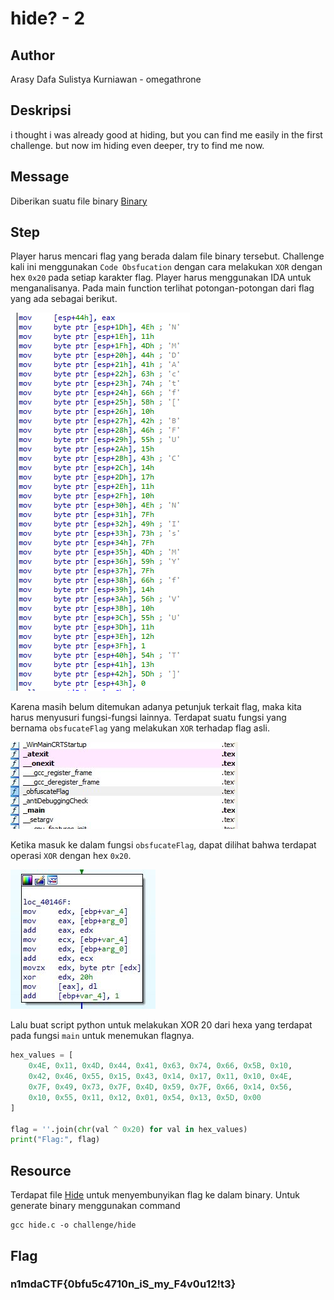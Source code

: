 # hide? - 2

## Author
Arasy Dafa Sulistya Kurniawan - omegathrone

## Deskripsi
i thought i was already good at hiding, but you can find me easily in the first challenge. but now im hiding even deeper, try to find me now.

## Message
Diberikan suatu file binary [Binary](challenge/hide)

## Step
Player harus mencari flag yang berada dalam file binary tersebut. Challenge kali ini menggunakan `Code Obsfucation` dengan cara melakukan `XOR` dengan hex `0x20` pada setiap karakter flag. Player harus menggunakan IDA untuk menganalisanya. Pada main function terlihat potongan-potongan dari flag yang ada sebagai berikut.

![Main Function](main_function.png)

Karena masih belum ditemukan adanya petunjuk terkait flag, maka kita harus menyusuri fungsi-fungsi lainnya. Terdapat suatu fungsi yang bernama `obsfucateFlag` yang melakukan `XOR` terhadap flag asli. 

![Obsfucate Flag](obsfucate_flag.png)

Ketika masuk ke dalam fungsi `obsfucateFlag`, dapat dilihat bahwa terdapat operasi `XOR` dengan hex `0x20`.

![XOR 20](xor_20.png)

Lalu buat script python untuk melakukan XOR 20 dari hexa yang terdapat pada fungsi `main` untuk menemukan flagnya.
```python
hex_values = [
    0x4E, 0x11, 0x4D, 0x44, 0x41, 0x63, 0x74, 0x66, 0x5B, 0x10,
    0x42, 0x46, 0x55, 0x15, 0x43, 0x14, 0x17, 0x11, 0x10, 0x4E,
    0x7F, 0x49, 0x73, 0x7F, 0x4D, 0x59, 0x7F, 0x66, 0x14, 0x56,
    0x10, 0x55, 0x11, 0x12, 0x01, 0x54, 0x13, 0x5D, 0x00
]

flag = ''.join(chr(val ^ 0x20) for val in hex_values)
print("Flag:", flag)
```

## Resource
Terdapat file [Hide](source/hide.c) untuk menyembunyikan flag ke dalam binary. Untuk generate binary menggunakan command 
```shell
gcc hide.c -o challenge/hide
```

## Flag
### n1mdaCTF{0bfu5c4710n_iS_my_F4v0u12!t3}  
